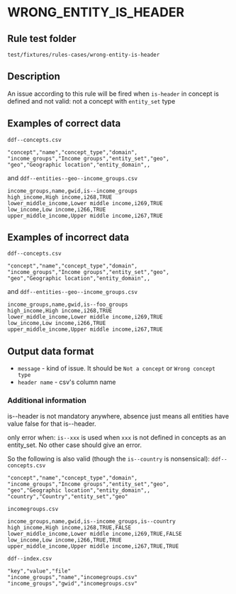 # WRONG_ENTITY_IS_HEADER

## Rule test folder 

`test/fixtures/rules-cases/wrong-entity-is-header`

## Description
An issue according to this rule will be fired when `is-header` in concept is defined and not valid: not a concept with `entity_set` type

## Examples of correct data

`ddf--concepts.csv`
```
"concept","name","concept_type","domain",
"income_groups","Income groups","entity_set","geo",
"geo","Geographic location","entity_domain",,
```
and
`ddf--entities--geo--income_groups.csv`
```
income_groups,name,gwid,is--income_groups
high_income,High income,i268,TRUE
lower_middle_income,Lower middle income,i269,TRUE
low_income,Low income,i266,TRUE
upper_middle_income,Upper middle income,i267,TRUE
```

## Examples of incorrect data

`ddf--concepts.csv`
```
"concept","name","concept_type","domain",
"income_groups","Income groups","entity_set","geo",
"geo","Geographic location","entity_domain",,
```
and
`ddf--entities--geo--income_groups.csv`
```
income_groups,name,gwid,is--foo_groups
high_income,High income,i268,TRUE
lower_middle_income,Lower middle income,i269,TRUE
low_income,Low income,i266,TRUE
upper_middle_income,Upper middle income,i267,TRUE
```

## Output data format

* `message` - kind of issue. It should be `Not a concept` or `Wrong concept type`
* `header name` - csv's column name 

### Additional information

is--header is not mandatory anywhere, absence just means all entities have value false for that is--header.

only error when: `is--xxx` is used when `xxx` is not defined in concepts as an entity_set. No other case should give an error.

So the following is also valid (though the `is--country` is nonsensical):
`ddf--concepts.csv`
```
"concept","name","concept_type","domain",
"income_groups","Income groups","entity_set","geo",
"geo","Geographic location","entity_domain",,
"country","Country","entity_set","geo"
```
`incomegroups.csv`
```
income_groups,name,gwid,is--income_groups,is--country
high_income,High income,i268,TRUE,FALSE
lower_middle_income,Lower middle income,i269,TRUE,FALSE
low_income,Low income,i266,TRUE,TRUE
upper_middle_income,Upper middle income,i267,TRUE,TRUE
```
`ddf--index.csv`
```
"key","value","file"
"income_groups","name","incomegroups.csv"
"income_groups","gwid","incomegroups.csv"
```
